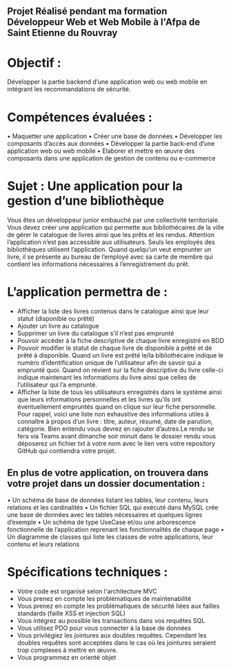 ## Projet Réalisé pendant ma formation Développeur Web et Web Mobile à l'Afpa de Saint Etienne du Rouvray

# Objectif :
Développer la partie backend d’une application web ou web mobile en intégrant les recommandations de sécurité.

# Compétences évaluées :
• Maquetter une application
• Créer une base de données
• Développer les composants d’accès aux données
• Développer la partie back-end d’une application web ou web mobile
• Elaborer et mettre en œuvre des composants dans une application de gestion de contenu ou
e-commerce

# Sujet : Une application pour la gestion d’une bibliothèque
Vous êtes un développeur junior embauché par une collectivité territoriale. Vous devez créer une
application qui permette aux bibliothécaires de la ville de gérer le catalogue de livres ainsi que les
prêts et les rendus.
Attention l’application n’est pas accessible aux utilisateurs. Seuls les employés des bibliothèques
utilisent l’application. Quand quelqu’un veut emprunter un livre, il se présente au bureau de
l’employé avec sa carte de membre qui contient les informations nécessaires à l’enregistrement du
prêt.

# L’application permettra de :
- Afficher la liste des livres contenus dans le catalogue ainsi que leur statut (disponible ou prêté)
- Ajouter un livre au catalogue
- Supprimer un livre du catalogue s’il n’est pas emprunté
- Pouvoir accéder à la fiche descriptive de chaque livre enregistré en BDD
- Pouvoir modifier le statut de chaque livre de disponible à prêté et de prêté à disponible. Quand un
livre est prêté le/la bibliothécaire indique le numéro d’identification unique de l’utilisateur afin de
savoir qui a emprunté quoi. Quand on revient sur la fiche descriptive du livre celle-ci indique
maintenant les informations du livre ainsi que celles de l’utilisateur qui l’a emprunté.
- Afficher la liste de tous les utilisateurs enregistrés dans le système ainsi que leurs informations
personnelles et les livres qu’ils ont éventuellement empruntés quand on clique sur leur fiche
personnelle.
Pour rappel, voici une liste non exhaustive des informations utiles à connaître à propos d’un livre :
titre, auteur, résumé, date de parution, catégorie. Bien entendu vous devrez en rajouter d’autres.Le rendu se fera via Teams avant dimanche soir minuit dans le dossier rendu vous déposerez
un fichier txt à votre nom avec le lien vers votre repository GitHub qui contiendra votre
projet.

## En plus de votre application, on trouvera dans votre projet dans un dossier documentation :
• Un schéma de base de données listant les tables, leur contenu, leurs relations et les
cardinalités
• Un fichier SQL qui exécuté dans MySQL crée une base de données avec les tables
nécessaires et quelques lignes d’exemple
• Un schéma de type UseCase et/ou une arborescence fonctionnelle de l’application reprenant
les fonctionnalités de chaque page
• Un diagramme de classes qui liste les classes de votre applications, leur contenu et leurs
relations
 
# Spécifications techniques :
- Votre code est organisé selon l'architecture MVC
- Vous prenez en compte les problématiques de maintenabilité
- Vous prenez en compte les problématiques de sécurité liées aux failles standards (faille XSS et
injection SQL)
- Vous intégrez au possible les transactions dans vos requêtes SQL
- Vous utilisez PDO pour vous connecter à la base de données
- Vous privilégiez les jointures aux doubles requêtes. Cependant les doubles requêtes sont acceptées
dans le cas où les jointures seraient trop complexes à mettre en œuvre.
- Vous programmez en orienté objet